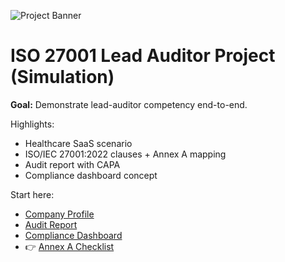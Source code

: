 ![Project Banner](assets/images/banner.svg)

# ISO 27001 Lead Auditor Project (Simulation)

**Goal:** Demonstrate lead-auditor competency end-to-end.

Highlights:
- Healthcare SaaS scenario
- ISO/IEC 27001:2022 clauses + Annex A mapping
- Audit report with CAPA
- Compliance dashboard concept

Start here:
- [Company Profile](01-company-profile.md)
- [Audit Report](05-audit-report.md)
- [Compliance Dashboard](08-compliance-dashboard.md)
- 👉 [Annex A Checklist](09-annex-a-checklist.md)

